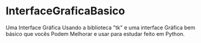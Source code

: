 # InterfaceGraficaBasico
Uma Interface Gráfica Usando a biblioteca "tk" e uma interface Gráfica bem básico que vocês Podem Melhorar e usar para estudar feito em Python.

